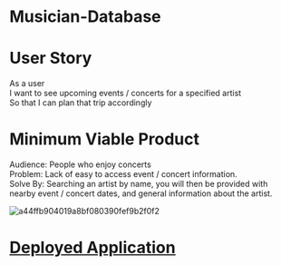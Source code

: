 # Musician-Database

# User Story
  As a user\
  I want to see upcoming events / concerts for a specified artist\
  So that I can plan that trip accordingly

# Minimum Viable Product
  Audience: People who enjoy concerts\
  Problem: Lack of easy to access event / concert information.\
  Solve By: Searching an artist by name, you will then be provided with nearby event / concert dates, and general information about the artist.

![a44ffb904019a8bf080390fef9b2f0f2](https://user-images.githubusercontent.com/90155860/144492509-83b7b78f-5dfc-473b-a134-b969569d312d.jpg)
# [Deployed Application](https://astrostech.github.io/Musician-Database/)
